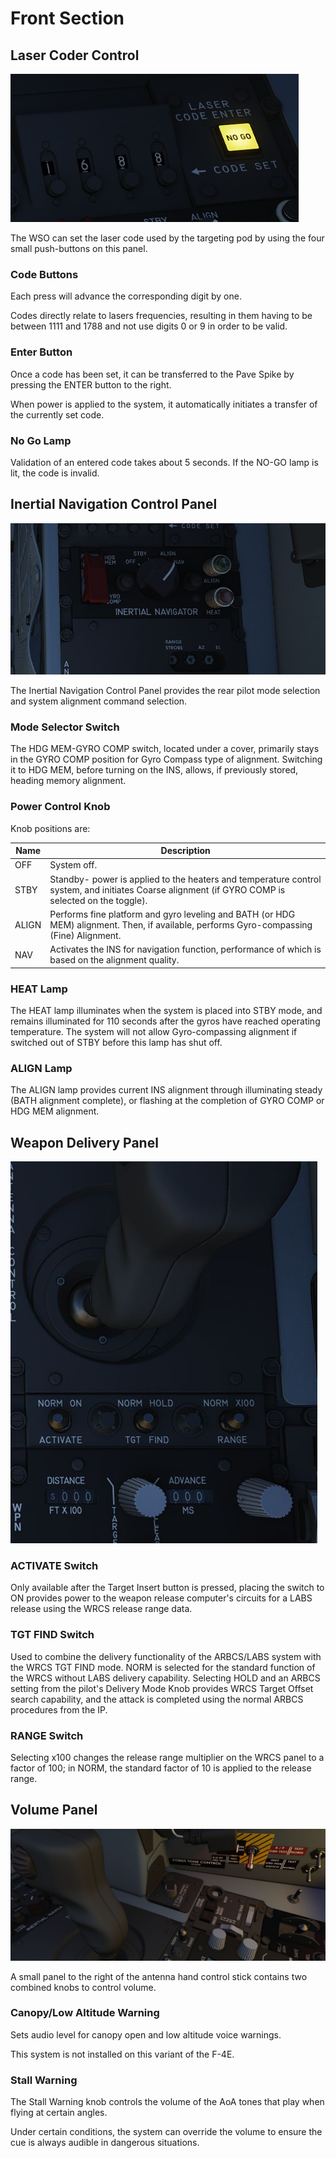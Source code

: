 # Front Section

## Laser Coder Control

![laser_coder_control](../../../img/laser_coder_control.jpg)

The WSO can set the laser code used by the targeting pod by using the four small
push-buttons on this panel.

### Code Buttons

Each press will advance the corresponding digit by one.

Codes directly relate to lasers frequencies, resulting in them having to be
between 1111 and 1788 and not use digits 0 or 9 in order to be valid.

### Enter Button

Once a code has been set, it can be transferred to the Pave Spike by pressing
the ENTER button to the right.

When power is applied to the system, it automatically initiates a transfer of
the currently set code.

### No Go Lamp

Validation of an entered code takes about 5 seconds. If the NO-GO lamp is lit,
the code is invalid.

## Inertial Navigation Control Panel

![wso_ins_control_panel](../../../img/wso_ins_control_panel.jpg)

The Inertial Navigation Control Panel provides the rear pilot mode selection and
system alignment command selection.

### Mode Selector Switch

The HDG MEM-GYRO COMP switch, located under a cover, primarily stays in the GYRO
COMP position for Gyro Compass type of alignment. Switching it to HDG MEM,
before turning on the INS, allows, if previously stored, heading memory
alignment.

### Power Control Knob

Knob positions are:

| Name  | Description                                                                                                                                       |
| ----- | ------------------------------------------------------------------------------------------------------------------------------------------------- |
| OFF   | System off.                                                                                                                                       |
| STBY  | Standby- power is applied to the heaters and temperature control system, and initiates Coarse alignment (if GYRO COMP is selected on the toggle). |
| ALIGN | Performs fine platform and gyro leveling and BATH (or HDG MEM) alignment. Then, if available, performs Gyro-compassing (Fine) Alignment.           |
| NAV   | Activates the INS for navigation function, performance of which is based on the alignment quality.                                                |

### HEAT Lamp

The HEAT lamp illuminates when the system is placed into STBY mode, and remains
illuminated for 110 seconds after the gyros have reached operating temperature.
The system will not allow Gyro-compassing alignment if switched out of STBY
before this lamp has shut off.

### ALIGN Lamp

The ALIGN lamp provides current INS alignment through illuminating steady (BATH
alignment complete), or flashing at the completion of GYRO COMP or HDG MEM
alignment.

## Weapon Delivery Panel

![wso_weapon_delivery_panel](../../../img/wso_weapon_delivery_panel.jpg)

### ACTIVATE Switch

Only available after the Target Insert button is pressed, placing the switch to
ON provides power to the weapon release computer's circuits for a LABS release
using the WRCS release range data.

### TGT FIND Switch

Used to combine the delivery functionality of the ARBCS/LABS system with the
WRCS TGT FIND mode. NORM is selected for the standard function of the WRCS
without LABS delivery capability. Selecting HOLD and an ARBCS setting from the
pilot's Delivery Mode Knob provides WRCS Target Offset search capability, and
the attack is completed using the normal ARBCS procedures from the IP.

### RANGE Switch

Selecting x100 changes the release range multiplier on the WRCS panel to a
factor of 100; in NORM, the standard factor of 10 is applied to the release
range.

## Volume Panel

![wso_volume_panel](../../../img/wso_volume_panel.jpg)

A small panel to the right of the antenna hand control stick contains two
combined knobs to control volume.

### Canopy/Low Altitude Warning

Sets audio level for canopy open and low altitude voice warnings.

This system is not installed on this variant of the F-4E.

### Stall Warning

The Stall Warning knob controls the volume of the AoA tones that play when
flying at certain angles.

Under certain conditions, the system can override the volume to ensure the cue
is always audible in dangerous situations.
